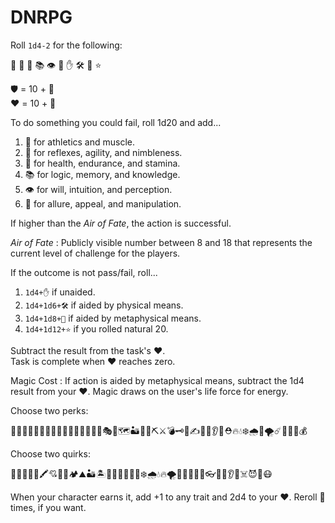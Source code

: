 # DNRPG
Roll `1d4-2` for the following:

💪 🎯 💊 📚 👁 💖 ✋ 🛠 🔮 ⭐️ 

🛡 = 10 + 🎯  
❤️ = 10 + 💊

To do something you could fail, roll 1d20 and add...

1. 💪 for athletics and muscle. 
2. 🎯 for reflexes, agility, and nimbleness. 
3. 💊 for health, endurance, and stamina. 
4. 📚 for logic, memory, and knowledge. 
5. 👁 for will, intuition, and perception. 
6. 💖 for allure, appeal, and manipulation. 

If higher than the *Air of Fate*, the action is successful.

*Air of Fate*
: Publicly visible number between 8 and 18 that represents the current level of challenge for the players.

If the outcome is not pass/fail, roll...

1. `1d4+✋` if unaided. 
2. `1d4+1d6+🛠` if aided by physical means. 
3. `1d4+1d8+🔮` if aided by metaphysical means. 
4. `1d4+1d12+⭐️` if you rolled natural 20. 

Subtract the result from the task's ❤️.  
Task is complete when ❤️ reaches zero.

Magic Cost
: If action is aided by metaphysical means, subtract the 1d4 result from your ❤️. Magic draws on the user's life force for energy.

Choose two perks:

🏹🎣🤼‍♂️🤸‍♂️🧘‍♀️🏇🏊‍♀️🚣‍♂️🧗‍♂️🎻🎭🎨🗺🏜🌌🌅⛏⚔️💣🗝🤖✍️💋👀👂💃⛑🔥💧❄️🌧🌈🌪☄️🌊🍖🍻💰

Choose two quirks:

💸🚬💉🧿🧸🖍💘🔞🌋🏕⛰🏜🏝🌌🌅🎲🍺🥩🍭❄️🌧💧🔥🌪🌊🌾🐀🐍🐜👓🕺👀👂💋☠️😈👻😷

When your character earns it, add +1 to any trait and 2d4 to your ❤️. Reroll 💊 times, if you want.